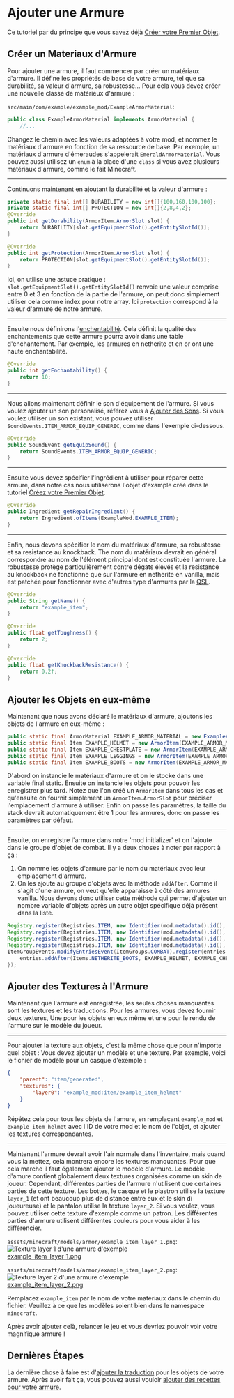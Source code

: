 # Ajouter une Armure

Ce tutoriel par du principe que vous savez déjà [Créer votre Premier Objet](first-item).

## Créer un Materiaux d'Armure

Pour ajouter une armure, il faut commencer par créer un matériaux d'armure.
Il défine les propriétés de base de votre armure, tel que sa durabilité,
sa valeur d'armure, sa robustesse...
Pour cela vous devez créer une nouvelle classe de matérieux d'armure :

`src/main/com/example/example_mod/ExampleArmorMaterial`:

```java
public class ExampleArmorMaterial implements ArmorMaterial {
    //...
```

Changez le chemin avec les valeurs adaptées à votre mod, et nommez le matériaux d'armure en fonction de sa ressource de base.
Par exemple, un matériaux d'armure d'émeraudes s'appelerait `EmeraldArmorMaterial`.
Vous pouvez aussi utilisez un `enum` à la place d'une `class` si vous avez plusieurs matériaux d'armure, comme le fait Minecraft.

---

Continuons maintenant en ajoutant la durabilité et la valeur d'armure :

```java
private static final int[] DURABILITY = new int[]{100,160,100,100};
private static final int[] PROTECTION = new int[]{2,8,4,2};
@Override
public int getDurability(ArmorItem.ArmorSlot slot) {
	return DURABILITY[slot.getEquipmentSlot().getEntitySlotId()];
}

@Override
public int getProtection(ArmorItem.ArmorSlot slot) {
	return PROTECTION[slot.getEquipmentSlot().getEntitySlotId()];
}
```

Ici, on utilise une astuce pratique : `slot.getEquipmentSlot().getEntitySlotId()` renvoie une valeur
comprise entre 0 et 3 en fonction de la partie de l'armure,
on peut donc simplement utiliser cela comme index pour notre array.
Ici `protection` correspond à la valeur d'armure de notre armure.

---

Ensuite nous définirons l'[enchentabilité](https://minecraft.wiki/w/Enchanting_mechanics#Enchantability).
Cela définit la qualité des enchantements que cette armure pourra avoir dans une table d'enchantement.
Par exemple, les armures en netherite et en or ont une haute enchantabilité.

```java
@Override
public int getEnchantability() {
	return 10;
}
```

---

Nous allons maintenant définir le son d'équipement de l'armure.
Si vous voulez ajouter un son personalisé, référez vous à [Ajouter des Sons](../misc/sounds).
Si vous voulez utiliser un son existant, vous pouvez utiliser `SoundEvents.ITEM_ARMOR_EQUIP_GENERIC`,
comme dans l'exemple ci-dessous.

```java
@Override
public SoundEvent getEquipSound() {
	return SoundEvents.ITEM_ARMOR_EQUIP_GENERIC;
}
```

---

Ensuite vous devez spécifier l'ingrédient à utiliser pour réparer cette armure,
dans notre cas nous utiliserons l'objet d'example créé dans le tutoriel [Créez votre Premier Objet](first-item).

```java
@Override
public Ingredient getRepairIngredient() {
	return Ingredient.ofItems(ExampleMod.EXAMPLE_ITEM);
}
```

---

Enfin, nous devons spécifier le nom du matériaux d'armure, sa robustesse et sa resistance au knockback.
The nom du matériaux devrait en général correspondre au nom de l'élément principal dont est constituée l'armure.
La robustesse protège particulièrement contre dégats élevés
et la resistance au knockback ne fonctionne que sur l'armure en netherite en vanilla,
mais est patchée pour fonctionner avec d'autres type d'armures par la [QSL](../concepts/qsl-qfapi).

```java
@Override
public String getName() {
	return "example_item";
}
```

```java
@Override
public float getToughness() {
	return 2;
}
```

```java
@Override
public float getKnockbackResistance() {
	return 0.2f;
}
```

## Ajouter les Objets en eux-même

Maintenant que nous avons déclaré le matériaux d'armure, ajoutons les objets de l'armure en eux-même :

<!-- TODO: Note that there will be a link here in the MVP so a path is not specified currently -->

```java
public static final ArmorMaterial EXAMPLE_ARMOR_MATERIAL = new ExampleArmorMaterial();
public static final Item EXAMPLE_HELMET = new ArmorItem(EXAMPLE_ARMOR_MATERIAL, ArmorItem.ArmorSlot.HELMET, new QuiltItemSettings());
public static final Item EXAMPLE_CHESTPLATE = new ArmorItem(EXAMPLE_ARMOR_MATERIAL, ArmorItem.ArmorSlot.CHESTPLATE, new QuiltItemSettings());
public static final Item EXAMPLE_LEGGINGS = new ArmorItem(EXAMPLE_ARMOR_MATERIAL, ArmorItem.ArmorSlot.LEGGINGS, new QuiltItemSettings());
public static final Item EXAMPLE_BOOTS = new ArmorItem(EXAMPLE_ARMOR_MATERIAL, ArmorItem.ArmorSlot.BOOTS, new QuiltItemSettings());
```

D'abord on instancie le matériaux d'armure et on le stocke dans une variable final static.
Ensuite on instancie les objets pour pouvoir les enregistrer plus tard.
Notez que l'on créé un `ArmorItem` dans tous les cas et qu'ensuite on fournit simplement un `ArmorItem.ArmorSlot`
pour préciser l'emplacement d'armure à utiliser.
Enfin on passe les paramètres, la taille du stack devrait automatiquement être 1 pour les armures,
donc on passe les paramètres par défaut.

---

Ensuite, on enregistre l'armure dans notre 'mod initializer' et on l'ajoute dans le groupe d'objet de combat.
Il y a deux choses à noter par rapport à ça :

1. On nomme les objets d'armure par le nom du matériaux avec leur emplacement d'armure.
2. On les ajoute au groupe d'objets avec la méthode `addAfter`.
   Comme il s'agit d'une armure, on veut qu'elle apparaisse à côté des armures vanilla.
   Nous devons donc utiliser cette méthode qui permet d'ajouter un nombre variable d'objets après un autre objet spécifique déjà présent dans la liste.

```java
Registry.register(Registries.ITEM, new Identifier(mod.metadata().id(), "example_item_helmet"), EXAMPLE_HELMET);
Registry.register(Registries.ITEM, new Identifier(mod.metadata().id(), "example_item_chestplate"), EXAMPLE_CHESTPLATE);
Registry.register(Registries.ITEM, new Identifier(mod.metadata().id(), "example_item_leggings"), EXAMPLE_LEGGINGS);
Registry.register(Registries.ITEM, new Identifier(mod.metadata().id(), "example_item_boots"), EXAMPLE_BOOTS);
ItemGroupEvents.modifyEntriesEvent(ItemGroups.COMBAT).register(entries -> {
	entries.addAfter(Items.NETHERITE_BOOTS, EXAMPLE_HELMET, EXAMPLE_CHESTPLATE, EXAMPLE_LEGGINGS, EXAMPLE_BOOTS);
});
```

## Ajouter des Textures à l'Armure

Maintenant que l'armure est enregistrée, les seules choses manquantes sont les textures et les traductions.
Pour les armures, vous devez fournir deux textures, Une pour les objets en eux même et une pour le rendu de l'armure sur le modèle du joueur.

<!-- TODO: the desectionization fails if nested like this. See svelte.config.json -->
<!-- ### Adding the texture to the Item-->

---

Pour ajouter la texture aux objets, c'est la même chose que pour n'importe quel objet :
Vous devez ajouter un modèle et une texture.
Par exemple, voici le fichier de modèle pour un casque d'exemple :

```json
{
	"parent": "item/generated",
	"textures": {
		"layer0": "example_mod:item/example_item_helmet"
	}
}
```

Répétez cela pour tous les objets de l'amure, en remplaçant `example_mod` et `example_item_helmet` avec l'ID de votre mod et le nom de l'objet,
et ajouter les textures correspondantes.

<!-- TODO: the desectionization fails if nested like this. See svelte.config.json -->
<!-- ### Adding the texture for the player model -->

---

Maintenant l'armure devrait avoir l'air normale dans l'inventaire, mais quand vous la mettez, cela montrera encore les textures manquantes.
Pour que cela marche il faut également ajouter le modèle d'armure.
Le modèle d'amure contient globalement deux textures organisées comme un skin de joueur.
Cependant, différentes parties de l'armure n'utilisent que certaines parties de cette texture.
Les bottes, le casque et le plastron utilise la texture `layer_1` (et ont beaucoup plus de distance entre eux et le skin di joueureuse)
et le pantalon utilise la texture `layer_2`.
Si vous voulez, vous pouvez utiliser cette texture d'exemple comme un patron.
Les différentes parties d'armure utilisent différentes couleurs pour vous aider à les différencier.

`assets/minecraft/models/armor/example_item_layer_1.png`:  
![Texture layer 1 d'une armure d'exemple](/items/example_item_layer_1.png)<br><a href="/items/example_item_layer_1.png" target="_blank">example_item_layer_1.png</a>

`assets/minecraft/models/armor/example_item_layer_2.png`:  
![Texture layer 2 d'une armure d'exemple](/items/example_item_layer_2.png)<br><a href="/items/example_item_layer_2.png" target="_blank">example_item_layer_2.png</a>

Remplacez `example_item` par le nom de votre matériaux dans le chemin du fichier.
Veuillez à ce que les modèles soient bien dans le namespace `minecraft`.

Après avoir ajouter celà, relancer le jeu et vous devriez pouvoir voir votre magnifique armure !

## Dernières Étapes

La dernière chose à faire est d'[ajouter la traduction](../items/first-item#les-traductions) pour les objets de votre armure.
Après avoir fait ça, vous pouvez aussi vouloir [ajouter des recettes pour votre armure](../data/adding-recipes).
